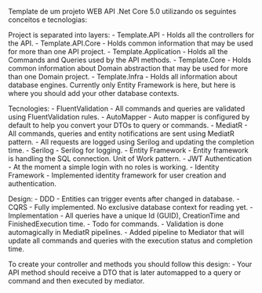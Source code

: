 Template de um projeto WEB API .Net Core 5.0 utilizando os seguintes conceitos e tecnologias:


Project is separated into layers:
	- Template.API
		- Holds all the controllers for the API.
	- Template.API.Core
		- Holds common information that may be used for more than one API project.
	- Template.Application
		- Holds all the Commands and Queries used by the API methods.
	- Template.Core
		- Holds common information about Domain abstraction that may be used for more than one Domain project.
	- Template.Infra
		- Holds all information about database engines. Currently only Entity Framework is here, but here is where you
		should add your other database contexts.

Tecnologies:
	- FluentValidation
		- All commands and queries are validated using FluentValidation rules.
	- AutoMapper
		- Auto mapper is configured by default to help you convert your DTOs to query or commands.
	- MediatR
		- All commands, queries and entity notifications are sent using MediatR pattern.
		- All requests are logged using Serilog and updating the completion time.
	- Serilog
		- Serilog for logging.
	- Entity Framework
		- Entity framework is handling the SQL connection. Unit of Work pattern.
	- JWT Authentication
		- At the moment a simple login with no roles is working.
	- Identity Framework
		- Implemented identity framework for user creation and authentication.

Design:
	- DDD
		- Entities can trigger events after changed in database.
	- CQRS
		- Fully implemented. No exclusive database context for reading yet.
			- Implementation
				- All queries have a unique Id (GUID), CreationTime and FinishedExecution time.
				- Todo for commands.
				- Validation is done automagically in MediatR pipelines.
				- Added pipeline to Mediator that will update all commands and queries with the execution status and completion time.

To create your controller and methods you should follow this design:
	- Your API method should receive a DTO that is later automapped to a query or command and then executed by mediator.
